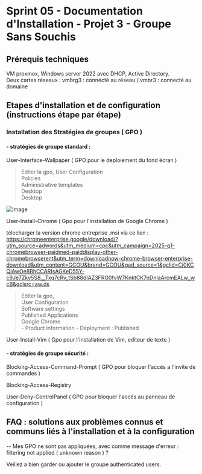 # Sprint 05 - Documentation d'Installation - Projet 3 - Groupe Sans Souchis

## Prérequis techniques

VM proxmox, Windows server 2022 avec DHCP, Active Directory.    
Deux cartes réseaux : vmbrg3 : connécté au réseau / vmbr3 : connecté au domaine

## Etapes d'installation et de configuration (instructions étape par étape)

### Installation des Stratégies de groupes ( GPO )

#### - stratégies de groupe standard :

User-Interface-Wallpaper ( GPO pour le deploiement du fond écran )

> Editer la gpo,
 User Configuration   
 Policies     
 Administrative templates   
 Desktop   
 Desktop   

![image](https://github.com/user-attachments/assets/d7391bba-9f28-4fc5-b6a7-4987e36f7499)


User-Install-Chrome ( Gpo pour l'installation de Google Chrome )

télecharger la version chrome entreprise .msi
via ce lien : https://chromeenterprise.google/download/?utm_source=adwords&utm_medium=cpc&utm_campaign=2025-q1-chromebrowser-paidmed-paiddisplay-other-chromebrowserent&utm_term=downloadnow-chrome-browser-enterprise-download&utm_content=GCOU&brand=GCOU&gad_source=1&gclid=Cj0KCQiAwOe8BhCCARIsAGKeD55Y-c9Je7Zkv5S8__Txq7cRv_tSb88dIAZ3FRG0fvW7KnktCK7oDnIaArcmEALw_wcB&gclsrc=aw.ds

> Editer la gpo,   
 User Configuration      
 Software settings    
 Published Applications    
 Google Chrome     
      - Product information
      - Deployment : Published
      

User-Install-Vim ( Gpo pour l'installation de Vim, editeur de texte )  

#### - stratégies de groupe sécurité : 

Blocking-Access-Command-Prompt ( GPO pour bloquer l'accés a l'invite de commandes )

Blocking-Access-Registry

User-Deny-ControlPanel ( GPO pour bloquer l'accés au panneau de configuration )

## FAQ : solutions aux problèmes connus et communs liés à l'installation et à la configuration
 
-- Mes GPO ne sont pas appliquées, avec comme message d'erreur : filtering not applied ( unknown reason ) ? 

Veillez a bien garder ou ajouter le groupe authenticated users.




